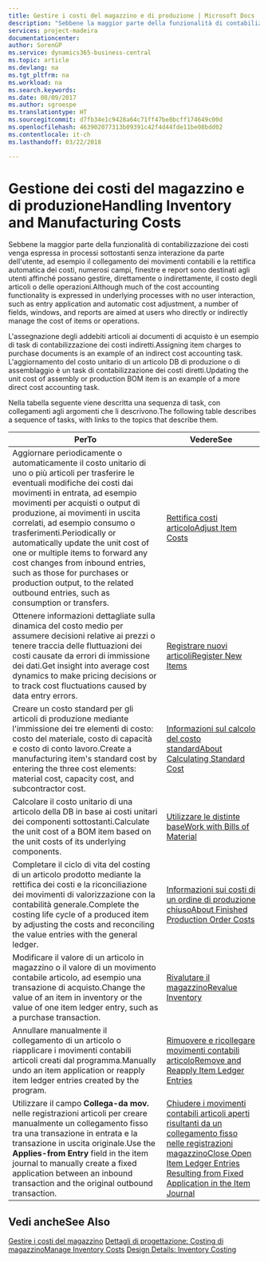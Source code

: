 ```yaml
---
title: Gestire i costi del magazzino e di produzione | Microsoft Docs
description: "Sebbene la maggior parte della funzionalità di contabilizzazione dei costi venga espressa in processi sottostanti senza interazione da parte dell'utente, ad esempio il collegamento dei movimenti contabili e la rettifica automatica dei costi, numerosi campi, finestre e report sono destinati agli utenti affinché possano gestire, direttamente o indirettamente, il costo degli articoli o delle operazioni."
services: project-madeira
documentationcenter: 
author: SorenGP
ms.service: dynamics365-business-central
ms.topic: article
ms.devlang: na
ms.tgt_pltfrm: na
ms.workload: na
ms.search.keywords: 
ms.date: 08/09/2017
ms.author: sgroespe
ms.translationtype: HT
ms.sourcegitcommit: d7fb34e1c9428a64c71ff47be8bcff174649c00d
ms.openlocfilehash: 463902077313b09391c42f4d44fde11be08bdd02
ms.contentlocale: it-ch
ms.lasthandoff: 03/22/2018

---
```

# <a name="handling-inventory-and-manufacturing-costs"></a><span data-ttu-id="5385a-103">Gestione dei costi del magazzino e di produzione</span><span class="sxs-lookup"><span data-stu-id="5385a-103">Handling Inventory and Manufacturing Costs</span></span>
<span data-ttu-id="5385a-104">Sebbene la maggior parte della funzionalità di contabilizzazione dei costi venga espressa in processi sottostanti senza interazione da parte dell'utente, ad esempio il collegamento dei movimenti contabili e la rettifica automatica dei costi, numerosi campi, finestre e report sono destinati agli utenti affinché possano gestire, direttamente o indirettamente, il costo degli articoli o delle operazioni.</span><span class="sxs-lookup"><span data-stu-id="5385a-104">Although much of the cost accounting functionality is expressed in underlying processes with no user interaction, such as entry application and automatic cost adjustment, a number of fields, windows, and reports are aimed at users who directly or indirectly manage the cost of items or operations.</span></span>  

 <span data-ttu-id="5385a-105">L'assegnazione degli addebiti articoli ai documenti di acquisto è un esempio di task di contabilizzazione dei costi indiretti.</span><span class="sxs-lookup"><span data-stu-id="5385a-105">Assigning item charges to purchase documents is an example of an indirect cost accounting task.</span></span> <span data-ttu-id="5385a-106">L'aggiornamento del costo unitario di un articolo DB di produzione o di assemblaggio è un task di contabilizzazione dei costi diretti.</span><span class="sxs-lookup"><span data-stu-id="5385a-106">Updating the unit cost of assembly or production BOM item is an example of a more direct cost accounting task.</span></span>  

 <span data-ttu-id="5385a-107">Nella tabella seguente viene descritta una sequenza di task, con collegamenti agli argomenti che li descrivono.</span><span class="sxs-lookup"><span data-stu-id="5385a-107">The following table describes a sequence of tasks, with links to the topics that describe them.</span></span>   

|<span data-ttu-id="5385a-108">**Per**</span><span class="sxs-lookup"><span data-stu-id="5385a-108">**To**</span></span>|<span data-ttu-id="5385a-109">**Vedere**</span><span class="sxs-lookup"><span data-stu-id="5385a-109">**See**</span></span>|  
|------------|-------------|  
|<span data-ttu-id="5385a-110">Aggiornare periodicamente o automaticamente il costo unitario di uno o più articoli per trasferire le eventuali modifiche dei costi dai movimenti in entrata, ad esempio movimenti per acquisti o output di produzione, ai movimenti in uscita correlati, ad esempio consumo o trasferimenti.</span><span class="sxs-lookup"><span data-stu-id="5385a-110">Periodically or automatically update the unit cost of one or multiple items to forward any cost changes from inbound entries, such as those for purchases or production output, to the related outbound entries, such as consumption or transfers.</span></span>|[<span data-ttu-id="5385a-111">Rettifica costi articolo</span><span class="sxs-lookup"><span data-stu-id="5385a-111">Adjust Item Costs</span></span>](inventory-how-adjust-item-costs.md)|  
|<span data-ttu-id="5385a-112">Ottenere informazioni dettagliate sulla dinamica del costo medio per assumere decisioni relative ai prezzi o tenere traccia delle fluttuazioni dei costi causate da errori di immissione dei dati.</span><span class="sxs-lookup"><span data-stu-id="5385a-112">Get insight into average cost dynamics to make pricing decisions or to track cost fluctuations caused by data entry errors.</span></span>|[<span data-ttu-id="5385a-113">Registrare nuovi articoli</span><span class="sxs-lookup"><span data-stu-id="5385a-113">Register New Items</span></span>](inventory-how-register-new-items.md)|  
|<span data-ttu-id="5385a-114">Creare un costo standard per gli articoli di produzione mediante l'immissione dei tre elementi di costo: costo del materiale, costo di capacità e costo di conto lavoro.</span><span class="sxs-lookup"><span data-stu-id="5385a-114">Create a manufacturing item's standard cost by entering the three cost elements: material cost, capacity cost, and subcontractor cost.</span></span>|[<span data-ttu-id="5385a-115">Informazioni sul calcolo del costo standard</span><span class="sxs-lookup"><span data-stu-id="5385a-115">About Calculating Standard Cost</span></span>](finance-about-calculating-standard-cost.md)|  
|<span data-ttu-id="5385a-116">Calcolare il costo unitario di una articolo della DB in base ai costi unitari dei componenti sottostanti.</span><span class="sxs-lookup"><span data-stu-id="5385a-116">Calculate the unit cost of a BOM item based on the unit costs of its underlying components.</span></span>|[<span data-ttu-id="5385a-117">Utilizzare le distinte base</span><span class="sxs-lookup"><span data-stu-id="5385a-117">Work with Bills of Material</span></span>](inventory-how-work-BOMs.md)|  
|<span data-ttu-id="5385a-118">Completare il ciclo di vita del costing di un articolo prodotto mediante la rettifica dei costi e la riconciliazione dei movimenti di valorizzazione con la contabilità generale.</span><span class="sxs-lookup"><span data-stu-id="5385a-118">Complete the costing life cycle of a produced item by adjusting the costs and reconciling the value entries with the general ledger.</span></span>|[<span data-ttu-id="5385a-119">Informazioni sui costi di un ordine di produzione chiuso</span><span class="sxs-lookup"><span data-stu-id="5385a-119">About Finished Production Order Costs</span></span>](finance-about-finished-production-order-costs.md)|  
|<span data-ttu-id="5385a-120">Modificare il valore di un articolo in magazzino o il valore di un movimento contabile articolo, ad esempio una transazione di acquisto.</span><span class="sxs-lookup"><span data-stu-id="5385a-120">Change the value of an item in inventory or the value of one item ledger entry, such as a purchase transaction.</span></span>|[<span data-ttu-id="5385a-121">Rivalutare il magazzino</span><span class="sxs-lookup"><span data-stu-id="5385a-121">Revalue Inventory</span></span>](inventory-how-revalue-inventory.md)|
|<span data-ttu-id="5385a-122">Annullare manualmente il collegamento di un articolo o riapplicare i movimenti contabili articoli creati dal programma.</span><span class="sxs-lookup"><span data-stu-id="5385a-122">Manually undo an item application or reapply item ledger entries created by the program.</span></span>|[<span data-ttu-id="5385a-123">Rimuovere e ricollegare movimenti contabili articolo</span><span class="sxs-lookup"><span data-stu-id="5385a-123">Remove and Reapply Item Ledger Entries</span></span>](finance-how-to-remove-and-reapply-item-entries.md)|  
|<span data-ttu-id="5385a-124">Utilizzare il campo **Collega-da mov.** nelle registrazioni articoli per creare manualmente un collegamento fisso tra una transazione in entrata e la transazione in uscita originale.</span><span class="sxs-lookup"><span data-stu-id="5385a-124">Use the **Applies-from Entry** field in the item journal to manually create a fixed application between an inbound transaction and the original outbound transaction.</span></span>|[<span data-ttu-id="5385a-125">Chiudere i movimenti contabili articoli aperti risultanti da un collegamento fisso nelle registrazioni magazzino</span><span class="sxs-lookup"><span data-stu-id="5385a-125">Close Open Item Ledger Entries Resulting from Fixed Application in the Item Journal</span></span>](finance-how-to-close-open-item-ledger-entries-resulting-from-fixed-application-in-the-item-journal.md)|  

## <a name="see-also"></a><span data-ttu-id="5385a-126">Vedi anche</span><span class="sxs-lookup"><span data-stu-id="5385a-126">See Also</span></span>  
<span data-ttu-id="5385a-127">[Gestire i costi del magazzino](finance-manage-inventory-costs.md)
[Dettagli di progettazione: Costing di magazzino](design-details-inventory-costing.md)</span><span class="sxs-lookup"><span data-stu-id="5385a-127">[Manage Inventory Costs](finance-manage-inventory-costs.md)
[Design Details: Inventory Costing](design-details-inventory-costing.md)</span></span>

